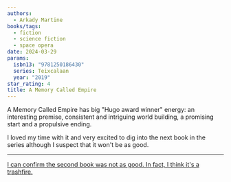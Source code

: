 ```yaml
---
authors:
  - Arkady Martine
books/tags:
  - fiction
  - science fiction
  - space opera
date: 2024-03-29
params:
  isbn13: "9781250186430"
  series: Teixcalaan
  year: "2019"
star_rating: 4
title: A Memory Called Empire
---
```


A Memory Called Empire has big "Hugo award winner" energy: an interesting premise, consistent and intriguing world building, a promising start and a propulsive ending.

I loved my time with it and very excited to dig into the next book in the series although I suspect that it won't be as good.

<!--more-->

---

[I can confirm the second book was not as good. In fact, I think it's a trashfire.](/books/2024-04-11)
